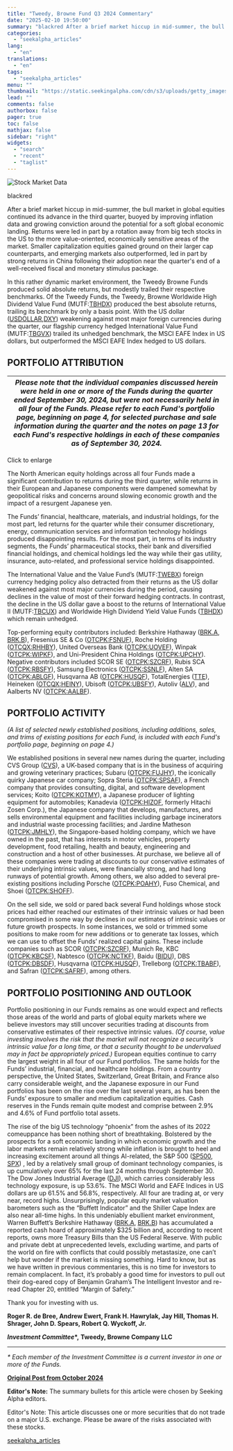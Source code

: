 ```yaml
---
title: "Tweedy, Browne Fund Q3 2024 Commentary"
date: "2025-02-10 19:50:00"
summary: "blackred After a brief market hiccup in mid-summer, the bull market in global equities continued its advance in the third quarter, buoyed by improving inflation data and growing conviction around the potential for a soft global economic landing. Returns were led in part by a rotation away from big tech..."
categories:
  - "seekalpha_articles"
lang:
  - "en"
translations:
  - "en"
tags:
  - "seekalpha_articles"
menu: ""
thumbnail: "https://static.seekingalpha.com/cdn/s3/uploads/getty_images/157483234/image_157483234.jpg"
lead: ""
comments: false
authorbox: false
pager: true
toc: false
mathjax: false
sidebar: "right"
widgets:
  - "search"
  - "recent"
  - "taglist"
---
```


![Stock Market Data](https://static.seekingalpha.com/cdn/s3/uploads/getty_images/157483234/image_157483234.jpg?io=getty-c-w750) 



blackred





After a brief market hiccup in mid-summer, the bull market in global equities continued its advance in the third quarter, buoyed by improving inflation data and growing conviction around the potential for a soft global economic landing. Returns were led in part by a rotation away from big tech stocks in the US to the more value-oriented, economically sensitive areas of the market. Smaller capitalization equities gained ground on their larger cap counterparts, and emerging markets also outperformed, led in part by strong returns in China following their adoption near the quarter's end of a well-received fiscal and monetary stimulus package.

In this rather dynamic market environment, the Tweedy Browne Funds produced solid absolute returns, but modestly trailed their respective benchmarks. Of the Tweedy Funds, the Tweedy, Browne Worldwide High Dividend Value Fund (MUTF:[TBHDX](https://seekingalpha.com/symbol/TBHDX "Tweedy, Browne Worldwide High Dividend Yield Value Fund No Load")) produced the best absolute returns, trailing its benchmark by only a basis point. With the US dollar ([USDOLLAR](https://seekingalpha.com/symbol/USDOLLAR "Dow Jones FXCM Dollar Index"),[DXY](https://seekingalpha.com/symbol/DXY "US Dollar Index")) weakening against most major foreign currencies during the quarter, our flagship currency hedged International Value Fund (MUTF:[TBGVX](https://seekingalpha.com/symbol/TBGVX "Tweedy, Browne International Value Fund Other")) trailed its unhedged benchmark, the MSCI EAFE Index in US dollars, but outperformed the MSCI EAFE Index hedged to US dollars.

PORTFOLIO ATTRIBUTION
---------------------

| *Please note that the individual companies discussed herein were held in one or more of the Funds during the quarter ended September 30, 2024, but were not necessarily held in all four of the Funds. Please refer to each Fund's portfolio page, beginning on page 4, for selected purchase and sale information during the quarter and the notes on page 13 for each Fund's respective holdings in each of these companies as of September 30, 2024.* |
| --- |

Click to enlarge

The North American equity holdings across all four Funds made a significant contribution to returns during the third quarter, while returns in their European and Japanese components were dampened somewhat by geopolitical risks and concerns around slowing economic growth and the impact of a resurgent Japanese yen.

The Funds’ financial, healthcare, materials, and industrial holdings, for the most part, led returns for the quarter while their consumer discretionary, energy, communication services and information technology holdings produced disappointing results. For the most part, in terms of its industry segments, the Funds’ pharmaceutical stocks, their bank and diversified financial holdings, and chemical holdings led the way while their gas utility, insurance, auto-related, and professional service holdings disappointed.

The International Value and the Value Fund’s (MUTF:[TWEBX](https://seekingalpha.com/symbol/TWEBX "Tweedy, Browne Value Fund No Load")) foreign currency hedging policy also detracted from their returns as the US dollar weakened against most major currencies during the period, causing declines in the value of most of their forward hedging contracts. In contrast, the decline in the US dollar gave a boost to the returns of International Value II (MUTF:[TBCUX](https://seekingalpha.com/symbol/TBCUX "Tweedy, Browne International Value Fund II - Currency Unhedged Other")) and Worldwide High Dividend Yield Value Funds ([TBHDX](https://seekingalpha.com/symbol/TBHDX "Tweedy, Browne Worldwide High Dividend Yield Value Fund No Load")) which remain unhedged.

Top-performing equity contributors included: Berkshire Hathaway ([BRK.A](https://seekingalpha.com/symbol/BRK.A "Berkshire Hathaway Inc."), [BRK.B](https://seekingalpha.com/symbol/BRK.B "Berkshire Hathaway Inc.")), Fresenius SE & Co ([OTCPK:FSNUF](https://seekingalpha.com/symbol/FSNUF "Fresenius SE & Co. KGaA")), Roche Holding ([OTCQX:RHHBY](https://seekingalpha.com/symbol/RHHBY "Roche Holding AG")), United Overseas Bank ([OTCPK:UOVEF](https://seekingalpha.com/symbol/UOVEF "United Overseas Bank Limited")), Winpak ([OTCPK:WIPKF](https://seekingalpha.com/symbol/WIPKF "Winpak Ltd.")), and Uni-President China Holdings ([OTCPK:UPCHY](https://seekingalpha.com/symbol/UPCHY "Uni-President China Holdings Ltd")). Negative contributors included SCOR SE ([OTCPK:SZCRF](https://seekingalpha.com/symbol/SZCRF "SCOR SE")), Rubis SCA ([OTCPK:RBSFY](https://seekingalpha.com/symbol/RBSFY "Rubis")), Samsung Electronics ([OTCPK:SSNLF](https://seekingalpha.com/symbol/SSNLF "Samsung Electronics Co., Ltd.")), Alten SA ([OTCPK:ABLGF](https://seekingalpha.com/symbol/ABLGF "Alten S.A.")), Husqvarna AB ([OTCPK:HUSQF](https://seekingalpha.com/symbol/HUSQF "Husqvarna AB (publ)")), TotalEnergies ([TTE](https://seekingalpha.com/symbol/TTE "TotalEnergies SE")), Heineken ([OTCQX:HEINY](https://seekingalpha.com/symbol/HEINY "Heineken N.V.")), Ubisoft ([OTCPK:UBSFY](https://seekingalpha.com/symbol/UBSFY "Ubisoft Entertainment SA")), Autoliv ([ALV](https://seekingalpha.com/symbol/ALV "Autoliv, Inc.")), and Aalberts NV ([OTCPK:AALBF](https://seekingalpha.com/symbol/AALBF "Aalberts N.V.")).

PORTFOLIO ACTIVITY
------------------

*(A list of selected newly established positions, including additions, sales, and trims of existing positions for each Fund, is included with each Fund's portfolio page, beginning on page 4.)*

We established positions in several new names during the quarter, including CVS Group ([CVS](https://seekingalpha.com/symbol/CVS "CVS Health Corporation")), a UK-based company that is in the business of acquiring and growing veterinary practices; Subaru ([OTCPK:FUJHY](https://seekingalpha.com/symbol/FUJHY "Subaru Corporation")), the iconically quirky Japanese car company; Sopra Steria ([OTCPK:SPSAF](https://seekingalpha.com/symbol/SPSAF "Sopra Steria Group SA")), a French company that provides consulting, digital, and software development services; Koito ([OTCPK:KOTMY](https://seekingalpha.com/symbol/KOTMY "Koito Manufacturing Co., Ltd.")), a Japanese producer of lighting equipment for automobiles; Kanadevia ([OTCPK:HIZOF](https://seekingalpha.com/symbol/HIZOF "Kanadevia Corporation"), formerly Hitachi Zosen Corp.), the Japanese company that develops, manufactures, and sells environmental equipment and facilities including garbage incinerators and industrial waste processing facilities; and Jardine Matheson ([OTCPK:JMHLY](https://seekingalpha.com/symbol/JMHLY "Jardine Matheson Holdings Limited")), the Singapore-based holding company, which we have owned in the past, that has interests in motor vehicles, property development, food retailing, health and beauty, engineering and construction and a host of other businesses. At purchase, we believe all of these companies were trading at discounts to our conservative estimates of their underlying intrinsic values, were financially strong, and had long runways of potential growth. Among others, we also added to several pre-existing positions including Porsche ([OTCPK:POAHY](https://seekingalpha.com/symbol/POAHY "Porsche Automobil Holding SE")), Fuso Chemical, and Shoei ([OTCPK:SHOFF](https://seekingalpha.com/symbol/SHOFF "Shoei Co., Ltd.")).

On the sell side, we sold or pared back several Fund holdings whose stock prices had either reached our estimates of their intrinsic values or had been compromised in some way by declines in our estimates of intrinsic values or future growth prospects. In some instances, we sold or trimmed some positions to make room for new additions or to generate tax losses, which we can use to offset the Funds’ realized capital gains. These include companies such as SCOR ([OTCPK:SZCRF](https://seekingalpha.com/symbol/SZCRF "SCOR SE")), Munich Re, KBC ([OTCPK:KBCSF](https://seekingalpha.com/symbol/KBCSF "KBC Group NV")), Nabtesco ([OTCPK:NCTKF](https://seekingalpha.com/symbol/NCTKF "Nabtesco Corporation")), Baidu ([BIDU](https://seekingalpha.com/symbol/BIDU "Baidu, Inc.")), DBS ([OTCPK:DBSDF](https://seekingalpha.com/symbol/DBSDF "DBS Group Holdings Ltd")), Husqvarna ([OTCPK:HUSQF](https://seekingalpha.com/symbol/HUSQF "Husqvarna AB (publ)")), Trelleborg ([OTCPK:TBABF](https://seekingalpha.com/symbol/TBABF "Trelleborg AB (publ)")), and Safran ([OTCPK:SAFRF](https://seekingalpha.com/symbol/SAFRF "Safran SA")), among others.

PORTFOLIO POSITIONING AND OUTLOOK
---------------------------------

Portfolio positioning in our Funds remains as one would expect and reflects those areas of the world and parts of global equity markets where we believe investors may still uncover securities trading at discounts from conservative estimates of their respective intrinsic values. *(Of course, value investing involves the risk that the market will not recognize a security’s intrinsic value for a long time, or that a security thought to be undervalued may in fact be appropriately priced.)* European equities continue to carry the largest weight in all four of our Fund portfolios. The same holds for the Funds’ industrial, financial, and healthcare holdings. From a country perspective, the United States, Switzerland, Great Britain, and France also carry considerable weight, and the Japanese exposure in our Fund portfolios has been on the rise over the last several years, as has been the Funds’ exposure to smaller and medium capitalization equities. Cash reserves in the Funds remain quite modest and comprise between 2.9% and 4.6% of Fund portfolio total assets.

The rise of the big US technology “phoenix” from the ashes of its 2022 comeuppance has been nothing short of breathtaking. Bolstered by the prospects for a soft economic landing in which economic growth and the labor markets remain relatively strong while inflation is brought to heel and increasing excitement around all things AI-related, the S&P 500 ([SP500](https://seekingalpha.com/symbol/SP500), [SPX](https://seekingalpha.com/symbol/SPX "S&P 500 Index")) , led by a relatively small group of dominant technology companies, is up cumulatively over 65% for the last 24 months through September 30. The Dow Jones Industrial Average ([DJI](https://seekingalpha.com/symbol/DJI "Dow Jones Industrial Average Index")), which carries considerably less technology exposure, is up 53.6%. The MSCI World and EAFE Indices in US dollars are up 61.5% and 56.8%, respectively. All four are trading at, or very near, record highs. Unsurprisingly, popular equity market valuation barometers such as the “Buffett Indicator” and the Shiller Cape Index are also near all-time highs. In this undeniably ebullient market environment, Warren Buffett’s Berkshire Hathaway ([BRK.A](https://seekingalpha.com/symbol/BRK.A "Berkshire Hathaway Inc."), [BRK.B](https://seekingalpha.com/symbol/BRK.B "Berkshire Hathaway Inc.")) has accumulated a reported cash hoard of approximately $325 billion and, according to recent reports, owns more Treasury Bills than the US Federal Reserve. With public and private debt at unprecedented levels, excluding wartime, and parts of the world on fire with conflicts that could possibly metastasize, one can’t help but wonder if the market is missing something. Hard to know, but as we have written in previous commentaries, this is no time for investors to remain complacent. In fact, it’s probably a good time for investors to pull out their dog-eared copy of Benjamin Graham’s The Intelligent Investor and re-read Chapter 20, entitled “Margin of Safety.”

Thank you for investing with us.

**Roger R. de Bree, Andrew Ewert, Frank H. Hawrylak, Jay Hill, Thomas H. Shrager, John D. Spears, Robert Q. Wyckoff, Jr.**

***Investment Committee*\*,** **Tweedy, Browne Company LLC**

---

*\** *Each member of the Investment Committee is a current investor in one or more of the Funds.*

**[Original Post from October 2024](https://www.tweedyfunds.com/wp-content/uploads/sites/10/2024/11/FundCommentary-Q3-2024-FINAL.pdf)**

**Editor's Note:** The summary bullets for this article were chosen by Seeking Alpha editors.

Editor's Note: This article discusses one or more securities that do not trade on a major U.S. exchange. Please be aware of the risks associated with these stocks.

[seekalpha_articles](https://seekingalpha.com/article/4756679-tweedy-browne-fund-q3-2024-commentary)
